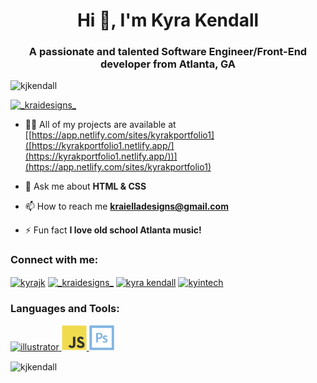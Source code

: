 <h1 align="center">Hi 👋, I'm Kyra Kendall</h1>
<h3 align="center">A passionate and talented Software Engineer/Front-End developer from Atlanta, GA</h3>

<p align="left"> <img src="https://komarev.com/ghpvc/?username=kjkendall&label=Profile%20views&color=0e75b6&style=flat" alt="kjkendall" /> </p>

<p align="left"> <a href="https://twitter.com/_kraidesigns_" target="blank"><img src="https://img.shields.io/twitter/follow/_kraidesigns_?logo=twitter&style=for-the-badge" alt="_kraidesigns_" /></a> </p>

- 👨‍💻 All of my projects are available at [[https://app.netlify.com/sites/kyrakportfolio1]([https://kyrakportfolio1.netlify.app/](https://kyrakportfolio1.netlify.app/))](https://app.netlify.com/sites/kyrakportfolio1)

- 💬 Ask me about **HTML & CSS**

- 📫 How to reach me **kraielladesigns@gmail.com**

- ⚡ Fun fact **I love old school Atlanta music!**

<h3 align="left">Connect with me:</h3>
<p align="left">
<a href="https://codepen.io/kyrajk" target="blank"><img align="center" src="https://raw.githubusercontent.com/rahuldkjain/github-profile-readme-generator/master/src/images/icons/Social/codepen.svg" alt="kyrajk" height="30" width="40" /></a>
<a href="https://twitter.com/_kraidesigns_" target="blank"><img align="center" src="https://raw.githubusercontent.com/rahuldkjain/github-profile-readme-generator/master/src/images/icons/Social/twitter.svg" alt="_kraidesigns_" height="30" width="40" /></a>
<a href="https://linkedin.com/in/kyra kendall" target="blank"><img align="center" src="https://raw.githubusercontent.com/rahuldkjain/github-profile-readme-generator/master/src/images/icons/Social/linked-in-alt.svg" alt="kyra kendall" height="30" width="40" /></a>
<a href="https://instagram.com/kyintech" target="blank"><img align="center" src="https://raw.githubusercontent.com/rahuldkjain/github-profile-readme-generator/master/src/images/icons/Social/instagram.svg" alt="kyintech" height="30" width="40" /></a>
</p>

<h3 align="left">Languages and Tools:</h3>
<p align="left"> <a href="https://www.adobe.com/in/products/illustrator.html" target="_blank" rel="noreferrer"> <img src="https://www.vectorlogo.zone/logos/adobe_illustrator/adobe_illustrator-icon.svg" alt="illustrator" width="40" height="40"/> </a> <a href="https://developer.mozilla.org/en-US/docs/Web/JavaScript" target="_blank" rel="noreferrer"> <img src="https://raw.githubusercontent.com/devicons/devicon/master/icons/javascript/javascript-original.svg" alt="javascript" width="40" height="40"/> </a> <a href="https://www.photoshop.com/en" target="_blank" rel="noreferrer"> <img src="https://raw.githubusercontent.com/devicons/devicon/master/icons/photoshop/photoshop-line.svg" alt="photoshop" width="40" height="40"/> </a> </p>

<p><img align="center" src="https://github-readme-stats.vercel.app/api/top-langs?username=kjkendall&show_icons=true&locale=en&layout=compact" alt="kjkendall" /></p>
